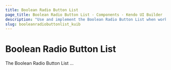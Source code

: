 ```yaml
---
title: Boolean Radio Button List
page_title: Boolean Radio Button List - Components - Kendo UI Builder
description: "Use and implement the Boolean Radio Button List when working with the Kendo UI Builder tool for creating and managing Angular and AngularJS-based web applications."
slug: booleanradiobuttonlist_kuib
---
```


# Boolean Radio Button List

The Boolean Radio Button List ...

<!-- screen -->
